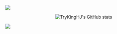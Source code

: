 <img src="https://capsule-render.vercel.app/api?type=waving&color=auto&height=200&section=header&text=Hjun's%20gitHub&fontSize=60&animation=fadeIn" />

<div align="center">
  
![TryKingHJ's GitHub stats](https://github-readme-stats.vercel.app/api?username=MakerJun46&hide=stars&count_private=true&show_icons=true&theme=radical)
  
</div>

<img src="https://capsule-render.vercel.app/api?type=waving&color=auto&height=200&section=footer&" />


  <!--
**MakerJun46/MakerJun46** is a ✨ _special_ ✨ repository because its `README.md` (this file) appears on your GitHub profile.

Here are some ideas to get you started:

- 🔭 I’m currently working on ...
- 🌱 I’m currently learning ...
- 👯 I’m looking to collaborate on ...
- 🤔 I’m looking for help with ...
- 💬 Ask me about ...
- 📫 How to reach me: ...
- 😄 Pronouns: ...
- ⚡ Fun fact: ...
-->
